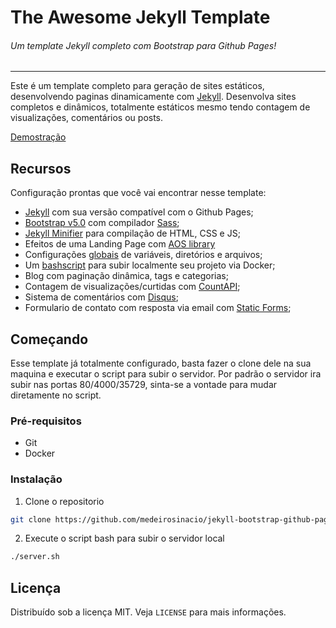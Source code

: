 # The Awesome Jekyll Template
###### Um template Jekyll completo com Bootstrap para Github Pages!

---

Este é um template completo para geração de sites estáticos, desenvolvendo paginas dinamicamente com [Jekyll](https://jekyllrb.com/). 
Desenvolva sites completos e dinâmicos, totalmente estáticos mesmo tendo contagem de visualizações, comentários ou posts.

[Demostração](https://jekyll-bootstrap.douglasmedeiros.dev/)

## Recursos

Configuração prontas que você vai encontrar nesse template:

- [Jekyll](https://jekyllrb.com/) com sua versão compatível com o Github Pages;
- [Bootstrap v5.0](https://getbootstrap.com/docs/5.0/getting-started/introduction/) com compilador [Sass](https://getbootstrap.com/docs/5.0/getting-started/build-tools/#sass);
- [Jekyll Minifier](https://github.com/Mendeo/jekyll-minifier) para compilação de HTML, CSS e JS;
- Efeitos de uma Landing Page com [AOS library](https://michalsnik.github.io/aos/)
- Configurações [globais](./_config.yml) de variáveis, diretórios e arquivos;
- Um [bashscript](./server.sh) para subir localmente seu projeto via Docker;
- Blog com paginação dinâmica, tags e categorias;
- Contagem de visualizações/curtidas com [CountAPI](https://countapi.xyz/);
- Sistema de comentários com [Disqus](https://disqus.com/);
- Formulario de contato com resposta via email com [Static Forms](https://www.staticforms.xyz/);

## Começando

Esse template já totalmente configurado, basta fazer o clone dele na sua maquina e executar o script para subir o servidor. Por padrão o servidor ira subir nas portas 80/4000/35729, sinta-se a vontade para mudar diretamente no script.

### Pré-requisitos
 - Git
 - Docker

### Instalação

1. Clone o repositorio
```sh
git clone https://github.com/medeirosinacio/jekyll-bootstrap-github-pages.git
```
2. Execute o script bash para subir o servidor local
```sh
./server.sh
```

## Licença
Distribuído sob a licença MIT. Veja `LICENSE` para mais informações.